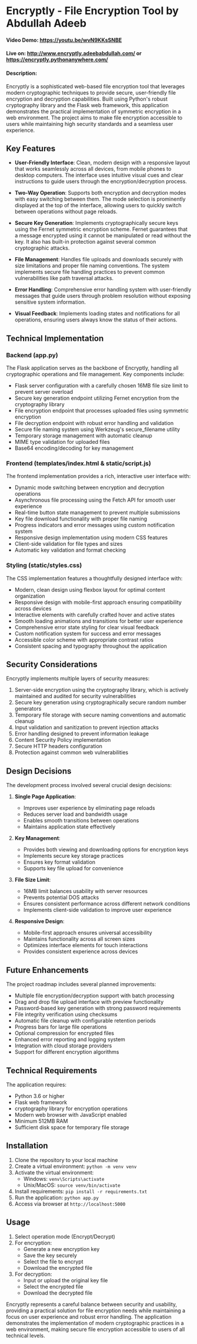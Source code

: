 # Encryptly - File Encryption Tool by Abdullah Adeeb
#### Video Demo: https://youtu.be/wvN9KKsSNBE
#### Live on: http://www.encryptly.adeebabdullah.com/ or https://encryptly.pythonanywhere.com/
#### Description:

Encryptly is a sophisticated web-based file encryption tool that leverages modern cryptographic techniques to provide secure, user-friendly file encryption and decryption capabilities. Built using Python's robust cryptography library and the Flask web framework, this application demonstrates the practical implementation of symmetric encryption in a web environment. The project aims to make file encryption accessible to users while maintaining high security standards and a seamless user experience.

## Key Features

- **User-Friendly Interface**: Clean, modern design with a responsive layout that works seamlessly across all devices, from mobile phones to desktop computers. The interface uses intuitive visual cues and clear instructions to guide users through the encryption/decryption process.

- **Two-Way Operation**: Supports both encryption and decryption modes with easy switching between them. The mode selection is prominently displayed at the top of the interface, allowing users to quickly switch between operations without page reloads.

- **Secure Key Generation**: Implements cryptographically secure keys using the Fernet symmetric encryption scheme. Fernet guarantees that a message encrypted using it cannot be manipulated or read without the key. It also has built-in protection against several common cryptographic attacks.

- **File Management**: Handles file uploads and downloads securely with size limitations and proper file naming conventions. The system implements secure file handling practices to prevent common vulnerabilities like path traversal attacks.

- **Error Handling**: Comprehensive error handling system with user-friendly messages that guide users through problem resolution without exposing sensitive system information.

- **Visual Feedback**: Implements loading states and notifications for all operations, ensuring users always know the status of their actions.

## Technical Implementation

### Backend (app.py)
The Flask application serves as the backbone of Encryptly, handling all cryptographic operations and file management. Key components include:

- Flask server configuration with a carefully chosen 16MB file size limit to prevent server overload
- Secure key generation endpoint utilizing Fernet encryption from the cryptography library
- File encryption endpoint that processes uploaded files using symmetric encryption
- File decryption endpoint with robust error handling and validation
- Secure file naming system using Werkzeug's secure_filename utility
- Temporary storage management with automatic cleanup
- MIME type validation for uploaded files
- Base64 encoding/decoding for key management

### Frontend (templates/index.html & static/script.js)
The frontend implementation provides a rich, interactive user interface with:

- Dynamic mode switching between encryption and decryption operations
- Asynchronous file processing using the Fetch API for smooth user experience
- Real-time button state management to prevent multiple submissions
- Key file download functionality with proper file naming
- Progress indicators and error messages using custom notification system
- Responsive design implementation using modern CSS features
- Client-side validation for file types and sizes
- Automatic key validation and format checking

### Styling (static/styles.css)
The CSS implementation features a thoughtfully designed interface with:

- Modern, clean design using flexbox layout for optimal content organization
- Responsive design with mobile-first approach ensuring compatibility across devices
- Interactive elements with carefully crafted hover and active states
- Smooth loading animations and transitions for better user experience
- Comprehensive error state styling for clear visual feedback
- Custom notification system for success and error messages
- Accessible color scheme with appropriate contrast ratios
- Consistent spacing and typography throughout the application

## Security Considerations

Encryptly implements multiple layers of security measures:

1. Server-side encryption using the cryptography library, which is actively maintained and audited for security vulnerabilities
2. Secure key generation using cryptographically secure random number generators
3. Temporary file storage with secure naming conventions and automatic cleanup
4. Input validation and sanitization to prevent injection attacks
5. Error handling designed to prevent information leakage
6. Content Security Policy implementation
7. Secure HTTP headers configuration
8. Protection against common web vulnerabilities

## Design Decisions

The development process involved several crucial design decisions:

1. **Single Page Application**:
   - Improves user experience by eliminating page reloads
   - Reduces server load and bandwidth usage
   - Enables smooth transitions between operations
   - Maintains application state effectively

2. **Key Management**:
   - Provides both viewing and downloading options for encryption keys
   - Implements secure key storage practices
   - Ensures key format validation
   - Supports key file upload for convenience

3. **File Size Limit**:
   - 16MB limit balances usability with server resources
   - Prevents potential DOS attacks
   - Ensures consistent performance across different network conditions
   - Implements client-side validation to improve user experience

4. **Responsive Design**:
   - Mobile-first approach ensures universal accessibility
   - Maintains functionality across all screen sizes
   - Optimizes interface elements for touch interactions
   - Provides consistent experience across devices

## Future Enhancements

The project roadmap includes several planned improvements:

- Multiple file encryption/decryption support with batch processing
- Drag and drop file upload interface with preview functionality
- Password-based key generation with strong password requirements
- File integrity verification using checksums
- Automatic file cleanup with configurable retention periods
- Progress bars for large file operations
- Optional compression for encrypted files
- Enhanced error reporting and logging system
- Integration with cloud storage providers
- Support for different encryption algorithms

## Technical Requirements

The application requires:
- Python 3.6 or higher
- Flask web framework
- cryptography library for encryption operations
- Modern web browser with JavaScript enabled
- Minimum 512MB RAM
- Sufficient disk space for temporary file storage

## Installation

1. Clone the repository to your local machine
2. Create a virtual environment: `python -m venv venv`
3. Activate the virtual environment:
   - Windows: `venv\Scripts\activate`
   - Unix/MacOS: `source venv/bin/activate`
4. Install requirements: `pip install -r requirements.txt`
5. Run the application: `python app.py`
6. Access via browser at `http://localhost:5000`

## Usage

1. Select operation mode (Encrypt/Decrypt)
2. For encryption:
   - Generate a new encryption key
   - Save the key securely
   - Select the file to encrypt
   - Download the encrypted file
3. For decryption:
   - Input or upload the original key file
   - Select the encrypted file
   - Download the decrypted file

Encryptly represents a careful balance between security and usability, providing a practical solution for file encryption needs while maintaining a focus on user experience and robust error handling. The application demonstrates the implementation of modern cryptographic practices in a web environment, making secure file encryption accessible to users of all technical levels.
